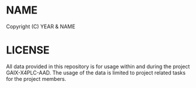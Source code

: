 NAME
====

Copyright (C) YEAR & NAME



LICENSE
=======
All data provided in this repository is for usage within and during the project GAIX-X4PLC-AAD.
The usage of the data is limited to project related tasks for the project members. 
